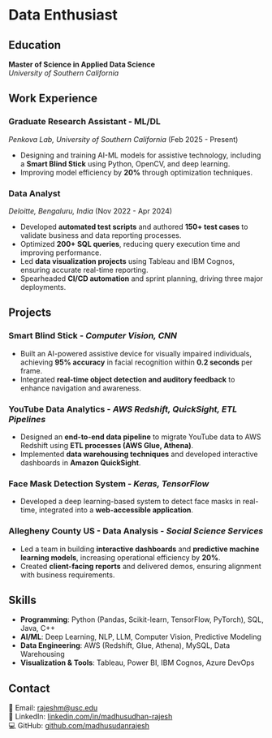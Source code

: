 # Data Enthusiast  

## Education  
**Master of Science in Applied Data Science**  
*University of Southern California*  

## Work Experience  
### **Graduate Research Assistant - ML/DL**  
*Penkova Lab, University of Southern California* (Feb 2025 - Present)  
- Designing and training AI-ML models for assistive technology, including a **Smart Blind Stick** using Python, OpenCV, and deep learning.  
- Improving model efficiency by **20%** through optimization techniques.  

### **Data Analyst**  
*Deloitte, Bengaluru, India* (Nov 2022 - Apr 2024)  
- Developed **automated test scripts** and authored **150+ test cases** to validate business and data reporting processes.  
- Optimized **200+ SQL queries**, reducing query execution time and improving performance.  
- Led **data visualization projects** using Tableau and IBM Cognos, ensuring accurate real-time reporting.  
- Spearheaded **CI/CD automation** and sprint planning, driving three major deployments.  

## Projects  

### **Smart Blind Stick** - *Computer Vision, CNN*  
- Built an AI-powered assistive device for visually impaired individuals, achieving **95% accuracy** in facial recognition within **0.2 seconds** per frame.  
- Integrated **real-time object detection and auditory feedback** to enhance navigation and awareness.  

### **YouTube Data Analytics** - *AWS Redshift, QuickSight, ETL Pipelines*  
- Designed an **end-to-end data pipeline** to migrate YouTube data to AWS Redshift using **ETL processes (AWS Glue, Athena)**.  
- Implemented **data warehousing techniques** and developed interactive dashboards in **Amazon QuickSight**.  

### **Face Mask Detection System** - *Keras, TensorFlow*  
- Developed a deep learning-based system to detect face masks in real-time, integrated into a **web-accessible application**.  

### **Allegheny County US - Data Analysis** - *Social Science Services*  
- Led a team in building **interactive dashboards** and **predictive machine learning models**, increasing operational efficiency by **20%**.  
- Created **client-facing reports** and delivered demos, ensuring alignment with business requirements.  

## Skills  
- **Programming**: Python (Pandas, Scikit-learn, TensorFlow, PyTorch), SQL, Java, C++  
- **AI/ML**: Deep Learning, NLP, LLM, Computer Vision, Predictive Modeling  
- **Data Engineering**: AWS (Redshift, Glue, Athena), MySQL, Data Warehousing  
- **Visualization & Tools**: Tableau, Power BI, IBM Cognos, Azure DevOps  

## Contact  
📧 Email: [rajeshm@usc.edu](mailto:madhusudhan292001@gmail.com)  
🔗 LinkedIn: [linkedin.com/in/madhusudhan-rajesh](https://linkedin.com/in/madhusudhan-rajesh)  
💻 GitHub: [github.com/madhusudanrajesh](https://github.com/madhu3120)  
